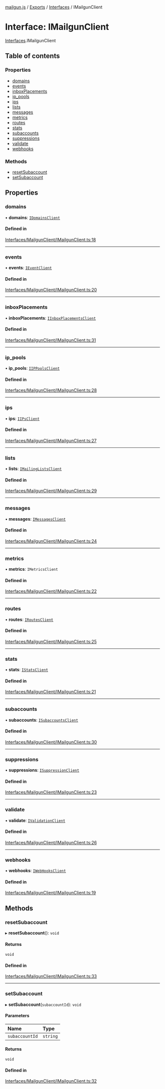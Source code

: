 [mailgun.js](../README.md) / [Exports](../modules.md) / [Interfaces](../modules/Interfaces.md) / IMailgunClient

# Interface: IMailgunClient

[Interfaces](../modules/Interfaces.md).IMailgunClient

## Table of contents

### Properties

- [domains](Interfaces.IMailgunClient.md#domains)
- [events](Interfaces.IMailgunClient.md#events)
- [inboxPlacements](Interfaces.IMailgunClient.md#inboxplacements)
- [ip\_pools](Interfaces.IMailgunClient.md#ip_pools)
- [ips](Interfaces.IMailgunClient.md#ips)
- [lists](Interfaces.IMailgunClient.md#lists)
- [messages](Interfaces.IMailgunClient.md#messages)
- [metrics](Interfaces.IMailgunClient.md#metrics)
- [routes](Interfaces.IMailgunClient.md#routes)
- [stats](Interfaces.IMailgunClient.md#stats)
- [subaccounts](Interfaces.IMailgunClient.md#subaccounts)
- [suppressions](Interfaces.IMailgunClient.md#suppressions)
- [validate](Interfaces.IMailgunClient.md#validate)
- [webhooks](Interfaces.IMailgunClient.md#webhooks)

### Methods

- [resetSubaccount](Interfaces.IMailgunClient.md#resetsubaccount)
- [setSubaccount](Interfaces.IMailgunClient.md#setsubaccount)

## Properties

### domains

• **domains**: [`IDomainsClient`](Interfaces.IDomainsClient.md)

#### Defined in

[Interfaces/MailgunClient/IMailgunClient.ts:18](https://github.com/mailgun/mailgun.js/blob/ef6853f/lib/Interfaces/MailgunClient/IMailgunClient.ts#L18)

___

### events

• **events**: [`IEventClient`](Interfaces.IEventClient.md)

#### Defined in

[Interfaces/MailgunClient/IMailgunClient.ts:20](https://github.com/mailgun/mailgun.js/blob/ef6853f/lib/Interfaces/MailgunClient/IMailgunClient.ts#L20)

___

### inboxPlacements

• **inboxPlacements**: [`IInboxPlacementsClient`](Interfaces.IInboxPlacementsClient.md)

#### Defined in

[Interfaces/MailgunClient/IMailgunClient.ts:31](https://github.com/mailgun/mailgun.js/blob/ef6853f/lib/Interfaces/MailgunClient/IMailgunClient.ts#L31)

___

### ip\_pools

• **ip\_pools**: [`IIPPoolsClient`](Interfaces.IIPPoolsClient.md)

#### Defined in

[Interfaces/MailgunClient/IMailgunClient.ts:28](https://github.com/mailgun/mailgun.js/blob/ef6853f/lib/Interfaces/MailgunClient/IMailgunClient.ts#L28)

___

### ips

• **ips**: [`IIPsClient`](Interfaces.IIPsClient.md)

#### Defined in

[Interfaces/MailgunClient/IMailgunClient.ts:27](https://github.com/mailgun/mailgun.js/blob/ef6853f/lib/Interfaces/MailgunClient/IMailgunClient.ts#L27)

___

### lists

• **lists**: [`IMailingListsClient`](Interfaces.IMailingListsClient.md)

#### Defined in

[Interfaces/MailgunClient/IMailgunClient.ts:29](https://github.com/mailgun/mailgun.js/blob/ef6853f/lib/Interfaces/MailgunClient/IMailgunClient.ts#L29)

___

### messages

• **messages**: [`IMessagesClient`](Interfaces.IMessagesClient.md)

#### Defined in

[Interfaces/MailgunClient/IMailgunClient.ts:24](https://github.com/mailgun/mailgun.js/blob/ef6853f/lib/Interfaces/MailgunClient/IMailgunClient.ts#L24)

___

### metrics

• **metrics**: `IMetricsClient`

#### Defined in

[Interfaces/MailgunClient/IMailgunClient.ts:22](https://github.com/mailgun/mailgun.js/blob/ef6853f/lib/Interfaces/MailgunClient/IMailgunClient.ts#L22)

___

### routes

• **routes**: [`IRoutesClient`](Interfaces.IRoutesClient.md)

#### Defined in

[Interfaces/MailgunClient/IMailgunClient.ts:25](https://github.com/mailgun/mailgun.js/blob/ef6853f/lib/Interfaces/MailgunClient/IMailgunClient.ts#L25)

___

### stats

• **stats**: [`IStatsClient`](Interfaces.IStatsClient.md)

#### Defined in

[Interfaces/MailgunClient/IMailgunClient.ts:21](https://github.com/mailgun/mailgun.js/blob/ef6853f/lib/Interfaces/MailgunClient/IMailgunClient.ts#L21)

___

### subaccounts

• **subaccounts**: [`ISubaccountsClient`](Interfaces.ISubaccountsClient.md)

#### Defined in

[Interfaces/MailgunClient/IMailgunClient.ts:30](https://github.com/mailgun/mailgun.js/blob/ef6853f/lib/Interfaces/MailgunClient/IMailgunClient.ts#L30)

___

### suppressions

• **suppressions**: [`ISuppressionClient`](Interfaces.ISuppressionClient.md)

#### Defined in

[Interfaces/MailgunClient/IMailgunClient.ts:23](https://github.com/mailgun/mailgun.js/blob/ef6853f/lib/Interfaces/MailgunClient/IMailgunClient.ts#L23)

___

### validate

• **validate**: [`IValidationClient`](Interfaces.IValidationClient.md)

#### Defined in

[Interfaces/MailgunClient/IMailgunClient.ts:26](https://github.com/mailgun/mailgun.js/blob/ef6853f/lib/Interfaces/MailgunClient/IMailgunClient.ts#L26)

___

### webhooks

• **webhooks**: [`IWebHooksClient`](Interfaces.IWebHooksClient.md)

#### Defined in

[Interfaces/MailgunClient/IMailgunClient.ts:19](https://github.com/mailgun/mailgun.js/blob/ef6853f/lib/Interfaces/MailgunClient/IMailgunClient.ts#L19)

## Methods

### resetSubaccount

▸ **resetSubaccount**(): `void`

#### Returns

`void`

#### Defined in

[Interfaces/MailgunClient/IMailgunClient.ts:33](https://github.com/mailgun/mailgun.js/blob/ef6853f/lib/Interfaces/MailgunClient/IMailgunClient.ts#L33)

___

### setSubaccount

▸ **setSubaccount**(`subaccountId`): `void`

#### Parameters

| Name | Type |
| :------ | :------ |
| `subaccountId` | `string` |

#### Returns

`void`

#### Defined in

[Interfaces/MailgunClient/IMailgunClient.ts:32](https://github.com/mailgun/mailgun.js/blob/ef6853f/lib/Interfaces/MailgunClient/IMailgunClient.ts#L32)
